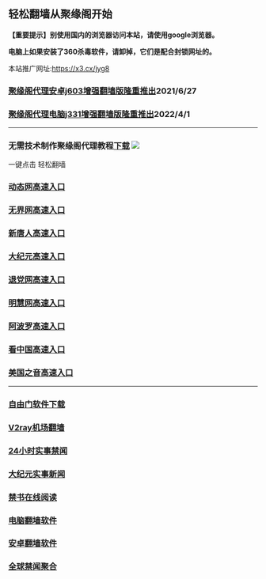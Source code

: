 ## 轻松翻墙从聚缘阁开始

**【重要提示】别使用国内的浏览器访问本站，请使用google浏览器。**

**电脑上如果安装了360杀毒软件，请卸掉，它们是配合封锁网址的。**

本站推广网址:https://x3.cx/jyg8

### [聚缘阁代理安卓j603增强翻墙版隆重推出](https://gitlab.com/juyuange/2/-/raw/master/j603.apk)2021/6/27

### [聚缘阁代理电脑j331增强翻墙版隆重推出](https://gitlab.com/j25414/jyg/-/raw/master/j331.apk)2022/4/1

***



### 无需技术制作聚缘阁代理教程[下载](https://gitlab.com/j25414/jyg/-/raw/master/jygdl.rar)  ![](http://daohang.juyuange.eu.org/j2.gif)

一键点击 轻松翻墙

### [动态网高速入口](https://yoope.yoooe.ml/aecwpp/b26663p)

### [无界网高速入口](https://yoope.yoooe.ml/aecwpp/e12t)

### [新唐人高速入口](https://yoope.yoooe.ml/aecwpp/e5t)

### [大纪元高速入口](https://yoope.yoooe.ml/aecwpp/e7t)

### [退党网高速入口](https://yoope.yoooe.ml/aecwpp/e8g)

### [明慧网高速入口](https://yoope.yoooe.ml/aecwpp/e3g)

### [阿波罗高速入口](https://yoope.yoooe.ml/aecwpp/e13a)

### [看中国高速入口](https://yoope.yoooe.ml/aecwpp/e11n)

### [美国之音高速入口](https://yoope.yoooe.ml/aecwpp/e18m)

***






### [自由门软件下载](https://git.io/skyfree)

### [V2ray机场翻墙](https://github.com/bannedbook/fanqiang/wiki/V2ray%E6%9C%BA%E5%9C%BA)

### [24小时实事禁闻](https://github.com/fyvn2199/djy/blob/master/gb/n24hr.md?dfh#1)

### [大纪元实事新闻](https://github.com/fyvn2199/djy/blob/master/gb/nsc413.md?dfh#1)

### [禁书在线阅读](https://github.com/txyzum203/djy/blob/master/gb/9p.md?flntdtv#1)

### [电脑翻墙软件](https://github.com/Alvin9999/new-pac/wiki)

### [安卓翻墙软件](https://git.io/afq)

### [全球禁闻聚合](https://github.com/gfw-breaker/banned-news1/blob/master/README.md)












